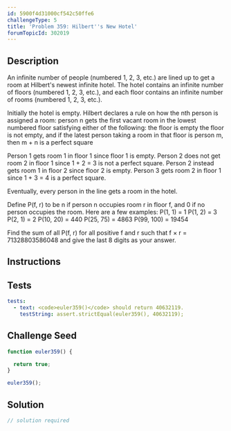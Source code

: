```yaml
---
id: 5900f4d31000cf542c50ffe6
challengeType: 5
title: 'Problem 359: Hilbert''s New Hotel'
forumTopicId: 302019
---
```


## Description

<section id='description'>

An infinite number of people (numbered 1, 2, 3, etc.) are lined up to get a room at Hilbert's newest infinite hotel. The hotel contains an infinite number of floors (numbered 1, 2, 3, etc.), and each floor contains an infinite number of rooms (numbered 1, 2, 3, etc.).

Initially the hotel is empty. Hilbert declares a rule on how the nth person is assigned a room: person n gets the first vacant room in the lowest numbered floor satisfying either of the following: the floor is empty the floor is not empty, and if the latest person taking a room in that floor is person m, then m + n is a perfect square

Person 1 gets room 1 in floor 1 since floor 1 is empty. Person 2 does not get room 2 in floor 1 since 1 + 2 = 3 is not a perfect square. Person 2 instead gets room 1 in floor 2 since floor 2 is empty. Person 3 gets room 2 in floor 1 since 1 + 3 = 4 is a perfect square.

Eventually, every person in the line gets a room in the hotel.

Define P(f, r) to be n if person n occupies room r in floor f, and 0 if no person occupies the room. Here are a few examples: P(1, 1) = 1 P(1, 2) = 3 P(2, 1) = 2 P(10, 20) = 440 P(25, 75) = 4863 P(99, 100) = 19454

Find the sum of all P(f, r) for all positive f and r such that f × r = 71328803586048 and give the last 8 digits as your answer.

</section>

## Instructions

<section id='instructions'>

</section>

## Tests

<section id='tests'>

```yml
tests:
  - text: <code>euler359()</code> should return 40632119.
    testString: assert.strictEqual(euler359(), 40632119);

```

</section>

## Challenge Seed

<section id='challengeSeed'>

<div id='js-seed'>

```js
function euler359() {

  return true;
}

euler359();
```

</div>

</section>

## Solution

<section id='solution'>

```js
// solution required
```

</section>
